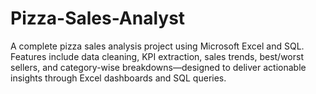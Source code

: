# Pizza-Sales-Analyst
A complete pizza sales analysis project using Microsoft Excel and SQL. Features include data cleaning, KPI extraction, sales trends, best/worst sellers, and category-wise breakdowns—designed to deliver actionable insights through Excel dashboards and SQL queries.
